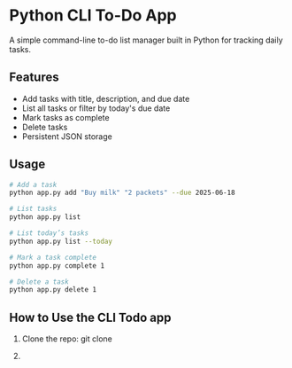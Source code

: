 # Python CLI To-Do App

A simple command-line to-do list manager built in Python for tracking daily tasks.

## Features
- Add tasks with title, description, and due date
- List all tasks or filter by today's due date
- Mark tasks as complete
- Delete tasks
- Persistent JSON storage

## Usage

```bash
# Add a task
python app.py add "Buy milk" "2 packets" --due 2025-06-18

# List tasks
python app.py list

# List today’s tasks
python app.py list --today

# Mark a task complete
python app.py complete 1

# Delete a task
python app.py delete 1

```

## How to Use the CLI Todo app

1. Clone the repo:
    git clone 

2. 